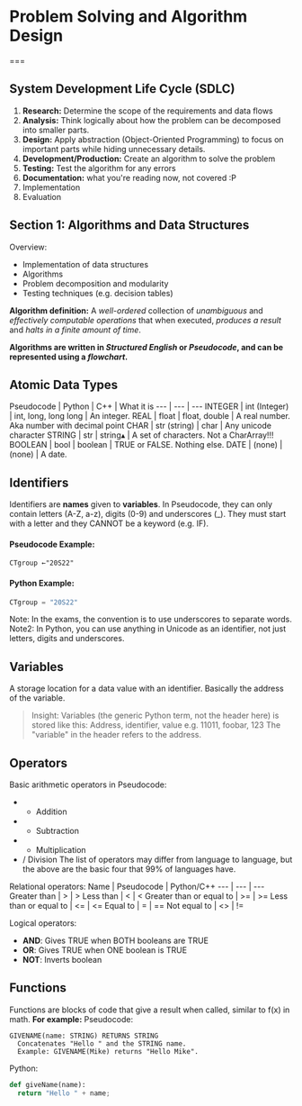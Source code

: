 # Problem Solving and Algorithm Design
===
## System Development Life Cycle (SDLC)
1. **Research:** Determine the scope of the requirements and data flows
2. **Analysis:** Think logically about how the problem can be decomposed into smaller parts.
3. **Design:** Apply abstraction (Object-Oriented Programming) to focus on important parts while hiding unnecessary details.
4. **Development/Production:** Create an algorithm to solve the problem
5. **Testing:** Test the algorithm for any errors
6. **Documentation:** what you're reading now, not covered :P
7. Implementation
8. Evaluation

## Section 1: Algorithms and Data Structures
Overview:
* Implementation of data structures
* Algorithms
* Problem decomposition and modularity
* Testing techniques (e.g. decision tables)

**Algorithm definition:** A *well-ordered* collection of *unambiguous* and *effectively computable operations* that when executed, *produces a result* and *halts in a finite amount of time*.

**Algorithms are written in _Structured English_ or _Pseudocode_, and can be represented using a _flowchart_.**

## Atomic Data Types
Pseudocode | Python | C++ | What it is
--- | --- | ---
INTEGER | int (Integer) | int, long, long long | An integer.
REAL | float | float, double | A real number. Aka number with decimal point
CHAR | str (string) | char | Any unicode character
STRING | str | string▴ | A set of characters. Not a CharArray!!!
BOOLEAN | bool | boolean | TRUE or FALSE. Nothing else.
DATE | (none) | (none) | A date.

## Identifiers
Identifiers are **names** given to **variables**. In Pseudocode, they can only contain letters (A-Z, a-z), digits (0-9) and underscores (\_). They must start with a letter and they CANNOT be a keyword (e.g. IF).
#### Pseudocode Example:
```
CTgroup ←"20S22"
```
#### Python Example:
```python
CTgroup = "20S22"
```
Note: In the exams, the convention is to use underscores to separate words.
Note2: In Python, you can use anything in Unicode as an identifier, not just letters, digits and underscores.

## Variables
A storage location for a data value with an identifier. Basically the address of the variable.
> Insight: Variables (the generic Python term, not the header here) is stored like this:
> Address, identifier, value
> e.g. 11011, foobar, 123
> The "variable" in the header refers to the address.

## Operators
Basic arithmetic operators in Pseudocode:
* + Addition
* - Subtraction
* * Multiplication
* / Division
The list of operators may differ from language to language, but the above are the basic four that 99% of languages have.

Relational operators:
Name | Pseudocode | Python/C++
--- | --- | ---
Greater than | > | >
Less than | < | <
Greater than or equal to | >= | >=
Less than or equal to | <= | <=
Equal to | = | ==
Not equal to | <> | !=

Logical operators:
* **AND**: Gives TRUE when BOTH booleans are TRUE
* **OR**: Gives TRUE when ONE boolean is TRUE
* **NOT**: Inverts boolean

## Functions
Functions are blocks of code that give a result when called, similar to f(x) in math.
**For example:**
Pseudocode:
```
GIVENAME(name: STRING) RETURNS STRING
  Concatenates "Hello " and the STRING name.
  Example: GIVENAME(Mike) returns "Hello Mike".
```
Python:
```python
def giveName(name):
  return "Hello " + name;
```
